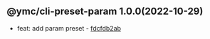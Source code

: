 <a name="1.0.0">

## @ymc/cli-preset-param 1.0.0(2022-10-29)</a> 
- feat: add param preset - [fdcfdb2ab](https://github.com/ymc-github/js-idea/commit/4fdcfdb2ab5149f6b2d90dfc61c4302514b5c0f6 "feat(core): add param preset&#10;&#10;add Vagrantfile file&#10;add .env file")